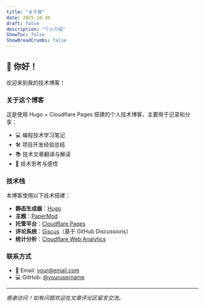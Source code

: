 ```yaml
---
title: "关于我"
date: 2025-10-30
draft: false
description: "个人介绍"
ShowToc: false
ShowBreadCrumbs: false
---
```


## 👋 你好！

欢迎来到我的技术博客！

### 关于这个博客

这是使用 Hugo + Cloudflare Pages 搭建的个人技术博客，主要用于记录和分享：

- 💻 编程技术学习笔记
- 🛠️ 项目开发经验总结
- 📚 技术文章翻译与解读
- 🤔 技术思考与感悟

### 技术栈

本博客使用以下技术搭建：

- **静态生成器**：[Hugo](https://gohugo.io/)
- **主题**：[PaperMod](https://github.com/adityatelange/hugo-PaperMod)
- **托管平台**：[Cloudflare Pages](https://pages.cloudflare.com/)
- **评论系统**：[Giscus](https://giscus.app/)（基于 GitHub Discussions）
- **统计分析**：[Cloudflare Web Analytics](https://www.cloudflare.com/web-analytics/)

### 联系方式

- 📧 Email: your@email.com
- 💻 GitHub: [@yourusername](https://github.com/yourusername)

---

*感谢访问！如有问题欢迎在文章评论区留言交流。*
